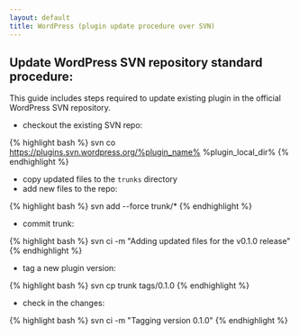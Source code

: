 ```yaml
---
layout: default
title: WordPress (plugin update procedure over SVN)
---
```


## Update WordPress SVN repository standard procedure: ##

This guide includes steps required to update existing plugin in the official WordPress SVN repository.

- checkout the existing SVN repo:

{% highlight bash %}
svn co https://plugins.svn.wordpress.org/%plugin_name% %plugin_local_dir%
{% endhighlight %}

- copy updated files to the `trunks` directory
- add new files to the repo:

{% highlight bash %}
svn add --force trunk/*
{% endhighlight %}

- commit trunk:

{% highlight bash %}
svn ci -m "Adding updated files for the v0.1.0 release"
{% endhighlight %}

- tag a new plugin version:

{% highlight bash %}
svn cp trunk tags/0.1.0
{% endhighlight %}

- check in the changes:

{% highlight bash %}
svn ci -m "Tagging version 0.1.0"
{% endhighlight %}
